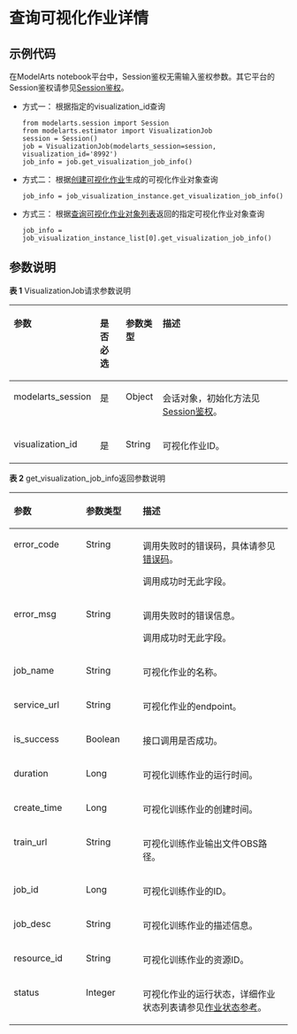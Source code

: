# 查询可视化作业详情<a name="modelarts_04_0184"></a>

## 示例代码<a name="zh-cn_topic_0170904409_section35881040102516"></a>

在ModelArts notebook平台中，Session鉴权无需输入鉴权参数。其它平台的Session鉴权请参见[Session鉴权](Session鉴权概述.md)。

-   方式一： 根据指定的visualization\_id查询

    ```
    from modelarts.session import Session
    from modelarts.estimator import VisualizationJob
    session = Session()
    job = VisualizationJob(modelarts_session=session, visualization_id='8992')
    job_info = job.get_visualization_job_info()
    ```


-   方式二： 根据[创建可视化作业](创建可视化作业.md)生成的可视化作业对象查询

    ```
    job_info = job_visualization_instance.get_visualization_job_info()
    ```


-   方式三： 根据[查询可视化作业对象列表](查询可视化作业对象列表.md)返回的指定可视化作业对象查询

    ```
    job_info = job_visualization_instance_list[0].get_visualization_job_info()
    ```


## 参数说明<a name="zh-cn_topic_0170904409_section85751315416"></a>

**表 1**  VisualizationJob请求参数说明

<a name="zh-cn_topic_0170904409_table155461191218"></a>
<table><thead align="left"><tr id="zh-cn_topic_0170904409_row254817912212"><th class="cellrowborder" valign="top" width="22.75%" id="mcps1.2.5.1.1"><p id="zh-cn_topic_0170904409_p12549899214"><a name="zh-cn_topic_0170904409_p12549899214"></a><a name="zh-cn_topic_0170904409_p12549899214"></a>参数</p>
</th>
<th class="cellrowborder" valign="top" width="9.879999999999999%" id="mcps1.2.5.1.2"><p id="zh-cn_topic_0170904409_p3552101193813"><a name="zh-cn_topic_0170904409_p3552101193813"></a><a name="zh-cn_topic_0170904409_p3552101193813"></a>是否必选</p>
</th>
<th class="cellrowborder" valign="top" width="13.320000000000002%" id="mcps1.2.5.1.3"><p id="zh-cn_topic_0170904409_p1755169172118"><a name="zh-cn_topic_0170904409_p1755169172118"></a><a name="zh-cn_topic_0170904409_p1755169172118"></a>参数类型</p>
</th>
<th class="cellrowborder" valign="top" width="54.05%" id="mcps1.2.5.1.4"><p id="zh-cn_topic_0170904409_p55521998211"><a name="zh-cn_topic_0170904409_p55521998211"></a><a name="zh-cn_topic_0170904409_p55521998211"></a>描述</p>
</th>
</tr>
</thead>
<tbody><tr id="zh-cn_topic_0170904409_row8893215413"><td class="cellrowborder" valign="top" width="22.75%" headers="mcps1.2.5.1.1 "><p id="zh-cn_topic_0170904409_p6891421842"><a name="zh-cn_topic_0170904409_p6891421842"></a><a name="zh-cn_topic_0170904409_p6891421842"></a>modelarts_session</p>
</td>
<td class="cellrowborder" valign="top" width="9.879999999999999%" headers="mcps1.2.5.1.2 "><p id="zh-cn_topic_0170904409_p68972047"><a name="zh-cn_topic_0170904409_p68972047"></a><a name="zh-cn_topic_0170904409_p68972047"></a>是</p>
</td>
<td class="cellrowborder" valign="top" width="13.320000000000002%" headers="mcps1.2.5.1.3 "><p id="zh-cn_topic_0170904409_p158912219419"><a name="zh-cn_topic_0170904409_p158912219419"></a><a name="zh-cn_topic_0170904409_p158912219419"></a>Object</p>
</td>
<td class="cellrowborder" valign="top" width="54.05%" headers="mcps1.2.5.1.4 "><p id="zh-cn_topic_0170904409_p1689152543"><a name="zh-cn_topic_0170904409_p1689152543"></a><a name="zh-cn_topic_0170904409_p1689152543"></a>会话对象，初始化方法见<a href="Session鉴权概述.md">Session鉴权</a>。</p>
</td>
</tr>
<tr id="zh-cn_topic_0170904409_row197933582219"><td class="cellrowborder" valign="top" width="22.75%" headers="mcps1.2.5.1.1 "><p id="zh-cn_topic_0170904409_p9118145011917"><a name="zh-cn_topic_0170904409_p9118145011917"></a><a name="zh-cn_topic_0170904409_p9118145011917"></a>visualization_id</p>
</td>
<td class="cellrowborder" valign="top" width="9.879999999999999%" headers="mcps1.2.5.1.2 "><p id="zh-cn_topic_0170904409_p196751771039"><a name="zh-cn_topic_0170904409_p196751771039"></a><a name="zh-cn_topic_0170904409_p196751771039"></a>是</p>
</td>
<td class="cellrowborder" valign="top" width="13.320000000000002%" headers="mcps1.2.5.1.3 "><p id="zh-cn_topic_0170904409_p8675972311"><a name="zh-cn_topic_0170904409_p8675972311"></a><a name="zh-cn_topic_0170904409_p8675972311"></a>String</p>
</td>
<td class="cellrowborder" valign="top" width="54.05%" headers="mcps1.2.5.1.4 "><p id="zh-cn_topic_0170904409_p212635661310"><a name="zh-cn_topic_0170904409_p212635661310"></a><a name="zh-cn_topic_0170904409_p212635661310"></a>可视化作业ID。</p>
</td>
</tr>
</tbody>
</table>

**表 2**  get\_visualization\_job\_info返回参数说明

<a name="zh-cn_topic_0170904409_table55928961173927"></a>
<table><thead align="left"><tr id="zh-cn_topic_0170904409_row40618446173927"><th class="cellrowborder" valign="top" width="25.929999999999996%" id="mcps1.2.4.1.1"><p id="zh-cn_topic_0170904409_p1631242217407"><a name="zh-cn_topic_0170904409_p1631242217407"></a><a name="zh-cn_topic_0170904409_p1631242217407"></a>参数</p>
</th>
<th class="cellrowborder" valign="top" width="20.41%" id="mcps1.2.4.1.2"><p id="zh-cn_topic_0170904409_p5427574117407"><a name="zh-cn_topic_0170904409_p5427574117407"></a><a name="zh-cn_topic_0170904409_p5427574117407"></a>参数类型</p>
</th>
<th class="cellrowborder" valign="top" width="53.66%" id="mcps1.2.4.1.3"><p id="zh-cn_topic_0170904409_p3425893817407"><a name="zh-cn_topic_0170904409_p3425893817407"></a><a name="zh-cn_topic_0170904409_p3425893817407"></a>描述</p>
</th>
</tr>
</thead>
<tbody><tr id="zh-cn_topic_0170904409_row11062410173927"><td class="cellrowborder" valign="top" width="25.929999999999996%" headers="mcps1.2.4.1.1 "><p id="zh-cn_topic_0170904409_p688954611624"><a name="zh-cn_topic_0170904409_p688954611624"></a><a name="zh-cn_topic_0170904409_p688954611624"></a>error_code</p>
</td>
<td class="cellrowborder" valign="top" width="20.41%" headers="mcps1.2.4.1.2 "><p id="zh-cn_topic_0170904409_p3804851211624"><a name="zh-cn_topic_0170904409_p3804851211624"></a><a name="zh-cn_topic_0170904409_p3804851211624"></a>String</p>
</td>
<td class="cellrowborder" valign="top" width="53.66%" headers="mcps1.2.4.1.3 "><p id="zh-cn_topic_0170904409_p15155170151818"><a name="zh-cn_topic_0170904409_p15155170151818"></a><a name="zh-cn_topic_0170904409_p15155170151818"></a>调用失败时的错误码，具体请参见<a href="https://support.huaweicloud.com/api-modelarts/modelarts_03_0095.html" target="_blank" rel="noopener noreferrer">错误码</a>。</p>
<p id="zh-cn_topic_0170904409_p6203060911624"><a name="zh-cn_topic_0170904409_p6203060911624"></a><a name="zh-cn_topic_0170904409_p6203060911624"></a>调用成功时无此字段。</p>
</td>
</tr>
<tr id="zh-cn_topic_0170904409_row52351653173927"><td class="cellrowborder" valign="top" width="25.929999999999996%" headers="mcps1.2.4.1.1 "><p id="zh-cn_topic_0170904409_p4368550411624"><a name="zh-cn_topic_0170904409_p4368550411624"></a><a name="zh-cn_topic_0170904409_p4368550411624"></a>error_msg</p>
</td>
<td class="cellrowborder" valign="top" width="20.41%" headers="mcps1.2.4.1.2 "><p id="zh-cn_topic_0170904409_p6574380911624"><a name="zh-cn_topic_0170904409_p6574380911624"></a><a name="zh-cn_topic_0170904409_p6574380911624"></a>String</p>
</td>
<td class="cellrowborder" valign="top" width="53.66%" headers="mcps1.2.4.1.3 "><p id="zh-cn_topic_0170904409_p102581118486"><a name="zh-cn_topic_0170904409_p102581118486"></a><a name="zh-cn_topic_0170904409_p102581118486"></a>调用失败时的错误信息。</p>
<p id="zh-cn_topic_0170904409_p2364831411624"><a name="zh-cn_topic_0170904409_p2364831411624"></a><a name="zh-cn_topic_0170904409_p2364831411624"></a>调用成功时无此字段。</p>
</td>
</tr>
<tr id="zh-cn_topic_0170904409_row63643119173927"><td class="cellrowborder" valign="top" width="25.929999999999996%" headers="mcps1.2.4.1.1 "><p id="zh-cn_topic_0170904409_p124281540164214"><a name="zh-cn_topic_0170904409_p124281540164214"></a><a name="zh-cn_topic_0170904409_p124281540164214"></a>job_name</p>
</td>
<td class="cellrowborder" valign="top" width="20.41%" headers="mcps1.2.4.1.2 "><p id="zh-cn_topic_0170904409_p13430144034215"><a name="zh-cn_topic_0170904409_p13430144034215"></a><a name="zh-cn_topic_0170904409_p13430144034215"></a>String</p>
</td>
<td class="cellrowborder" valign="top" width="53.66%" headers="mcps1.2.4.1.3 "><p id="zh-cn_topic_0170904409_p6433940124210"><a name="zh-cn_topic_0170904409_p6433940124210"></a><a name="zh-cn_topic_0170904409_p6433940124210"></a>可视化作业的名称。</p>
</td>
</tr>
<tr id="zh-cn_topic_0170904409_row82863719421"><td class="cellrowborder" valign="top" width="25.929999999999996%" headers="mcps1.2.4.1.1 "><p id="zh-cn_topic_0170904409_p84681340164211"><a name="zh-cn_topic_0170904409_p84681340164211"></a><a name="zh-cn_topic_0170904409_p84681340164211"></a>service_url</p>
</td>
<td class="cellrowborder" valign="top" width="20.41%" headers="mcps1.2.4.1.2 "><p id="zh-cn_topic_0170904409_p14469204044211"><a name="zh-cn_topic_0170904409_p14469204044211"></a><a name="zh-cn_topic_0170904409_p14469204044211"></a>String</p>
</td>
<td class="cellrowborder" valign="top" width="53.66%" headers="mcps1.2.4.1.3 "><p id="zh-cn_topic_0170904409_p44715401429"><a name="zh-cn_topic_0170904409_p44715401429"></a><a name="zh-cn_topic_0170904409_p44715401429"></a>可视化作业的endpoint。</p>
</td>
</tr>
<tr id="zh-cn_topic_0170904409_row823221010216"><td class="cellrowborder" valign="top" width="25.929999999999996%" headers="mcps1.2.4.1.1 "><p id="zh-cn_topic_0170904409_p123221015210"><a name="zh-cn_topic_0170904409_p123221015210"></a><a name="zh-cn_topic_0170904409_p123221015210"></a>is_success</p>
</td>
<td class="cellrowborder" valign="top" width="20.41%" headers="mcps1.2.4.1.2 "><p id="zh-cn_topic_0170904409_p923219101219"><a name="zh-cn_topic_0170904409_p923219101219"></a><a name="zh-cn_topic_0170904409_p923219101219"></a>Boolean</p>
</td>
<td class="cellrowborder" valign="top" width="53.66%" headers="mcps1.2.4.1.3 "><p id="zh-cn_topic_0170904409_p14433359122514"><a name="zh-cn_topic_0170904409_p14433359122514"></a><a name="zh-cn_topic_0170904409_p14433359122514"></a>接口调用是否成功。</p>
</td>
</tr>
<tr id="zh-cn_topic_0170904409_row02381259141816"><td class="cellrowborder" valign="top" width="25.929999999999996%" headers="mcps1.2.4.1.1 "><p id="zh-cn_topic_0170904409_p1623912593182"><a name="zh-cn_topic_0170904409_p1623912593182"></a><a name="zh-cn_topic_0170904409_p1623912593182"></a>duration</p>
</td>
<td class="cellrowborder" valign="top" width="20.41%" headers="mcps1.2.4.1.2 "><p id="zh-cn_topic_0170904409_p81055447198"><a name="zh-cn_topic_0170904409_p81055447198"></a><a name="zh-cn_topic_0170904409_p81055447198"></a>Long</p>
</td>
<td class="cellrowborder" valign="top" width="53.66%" headers="mcps1.2.4.1.3 "><p id="zh-cn_topic_0170904409_p10105194441916"><a name="zh-cn_topic_0170904409_p10105194441916"></a><a name="zh-cn_topic_0170904409_p10105194441916"></a>可视化训练作业的运行时间。</p>
</td>
</tr>
<tr id="zh-cn_topic_0170904409_row1223120141910"><td class="cellrowborder" valign="top" width="25.929999999999996%" headers="mcps1.2.4.1.1 "><p id="zh-cn_topic_0170904409_p1623171101913"><a name="zh-cn_topic_0170904409_p1623171101913"></a><a name="zh-cn_topic_0170904409_p1623171101913"></a>create_time</p>
</td>
<td class="cellrowborder" valign="top" width="20.41%" headers="mcps1.2.4.1.2 "><p id="zh-cn_topic_0170904409_p199521910218"><a name="zh-cn_topic_0170904409_p199521910218"></a><a name="zh-cn_topic_0170904409_p199521910218"></a>Long</p>
</td>
<td class="cellrowborder" valign="top" width="53.66%" headers="mcps1.2.4.1.3 "><p id="zh-cn_topic_0170904409_p1437875772113"><a name="zh-cn_topic_0170904409_p1437875772113"></a><a name="zh-cn_topic_0170904409_p1437875772113"></a>可视化训练作业的创建时间。</p>
</td>
</tr>
<tr id="zh-cn_topic_0170904409_row16321198181917"><td class="cellrowborder" valign="top" width="25.929999999999996%" headers="mcps1.2.4.1.1 "><p id="zh-cn_topic_0170904409_p6322381192"><a name="zh-cn_topic_0170904409_p6322381192"></a><a name="zh-cn_topic_0170904409_p6322381192"></a>train_url</p>
</td>
<td class="cellrowborder" valign="top" width="20.41%" headers="mcps1.2.4.1.2 "><p id="zh-cn_topic_0170904409_p4471037122511"><a name="zh-cn_topic_0170904409_p4471037122511"></a><a name="zh-cn_topic_0170904409_p4471037122511"></a>String</p>
</td>
<td class="cellrowborder" valign="top" width="53.66%" headers="mcps1.2.4.1.3 "><p id="zh-cn_topic_0170904409_p1465683720343"><a name="zh-cn_topic_0170904409_p1465683720343"></a><a name="zh-cn_topic_0170904409_p1465683720343"></a>可视化训练作业输出文件OBS路径。</p>
</td>
</tr>
<tr id="zh-cn_topic_0170904409_row11556617202"><td class="cellrowborder" valign="top" width="25.929999999999996%" headers="mcps1.2.4.1.1 "><p id="zh-cn_topic_0170904409_p19551166202"><a name="zh-cn_topic_0170904409_p19551166202"></a><a name="zh-cn_topic_0170904409_p19551166202"></a>job_id</p>
</td>
<td class="cellrowborder" valign="top" width="20.41%" headers="mcps1.2.4.1.2 "><p id="zh-cn_topic_0170904409_p9528172311319"><a name="zh-cn_topic_0170904409_p9528172311319"></a><a name="zh-cn_topic_0170904409_p9528172311319"></a>Long</p>
</td>
<td class="cellrowborder" valign="top" width="53.66%" headers="mcps1.2.4.1.3 "><p id="zh-cn_topic_0170904409_p652892311314"><a name="zh-cn_topic_0170904409_p652892311314"></a><a name="zh-cn_topic_0170904409_p652892311314"></a>可视化训练作业的ID。</p>
</td>
</tr>
<tr id="zh-cn_topic_0170904409_row20917116202"><td class="cellrowborder" valign="top" width="25.929999999999996%" headers="mcps1.2.4.1.1 "><p id="zh-cn_topic_0170904409_p12106117206"><a name="zh-cn_topic_0170904409_p12106117206"></a><a name="zh-cn_topic_0170904409_p12106117206"></a>job_desc</p>
</td>
<td class="cellrowborder" valign="top" width="20.41%" headers="mcps1.2.4.1.2 "><p id="zh-cn_topic_0170904409_p1779454151314"><a name="zh-cn_topic_0170904409_p1779454151314"></a><a name="zh-cn_topic_0170904409_p1779454151314"></a>String</p>
</td>
<td class="cellrowborder" valign="top" width="53.66%" headers="mcps1.2.4.1.3 "><p id="zh-cn_topic_0170904409_p127975417138"><a name="zh-cn_topic_0170904409_p127975417138"></a><a name="zh-cn_topic_0170904409_p127975417138"></a>可视化训练作业的描述信息。</p>
</td>
</tr>
<tr id="zh-cn_topic_0170904409_row197321312162017"><td class="cellrowborder" valign="top" width="25.929999999999996%" headers="mcps1.2.4.1.1 "><p id="zh-cn_topic_0170904409_p173221202010"><a name="zh-cn_topic_0170904409_p173221202010"></a><a name="zh-cn_topic_0170904409_p173221202010"></a>resource_id</p>
</td>
<td class="cellrowborder" valign="top" width="20.41%" headers="mcps1.2.4.1.2 "><p id="zh-cn_topic_0170904409_p69469566192"><a name="zh-cn_topic_0170904409_p69469566192"></a><a name="zh-cn_topic_0170904409_p69469566192"></a>String</p>
</td>
<td class="cellrowborder" valign="top" width="53.66%" headers="mcps1.2.4.1.3 "><p id="zh-cn_topic_0170904409_p97324127201"><a name="zh-cn_topic_0170904409_p97324127201"></a><a name="zh-cn_topic_0170904409_p97324127201"></a>可视化训练作业的资源ID。</p>
</td>
</tr>
<tr id="row3237829142413"><td class="cellrowborder" valign="top" width="25.929999999999996%" headers="mcps1.2.4.1.1 "><p id="p2012711881316"><a name="p2012711881316"></a><a name="p2012711881316"></a>status</p>
</td>
<td class="cellrowborder" valign="top" width="20.41%" headers="mcps1.2.4.1.2 "><p id="p11127086133"><a name="p11127086133"></a><a name="p11127086133"></a>Integer</p>
</td>
<td class="cellrowborder" valign="top" width="53.66%" headers="mcps1.2.4.1.3 "><p id="p512719801315"><a name="p512719801315"></a><a name="p512719801315"></a>可视化作业的运行状态，详细作业状态列表请参见<a href="作业状态参考.md">作业状态参考</a>。</p>
</td>
</tr>
</tbody>
</table>

